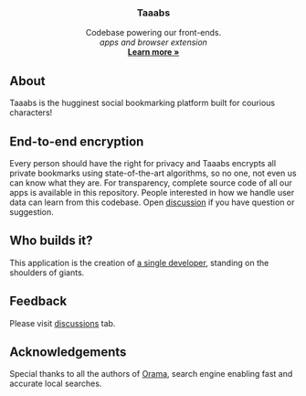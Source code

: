 <h3 align="center">Taaabs</h3>

<p align="center">
    Codebase powering our front-ends.
    <br />
    <i>apps and browser extension</i>
    <br />
    <a href="https://taaabs.com"><strong>Learn more »</strong></a>
    <br />
   
</p>

## About

Taaabs is the hugginest social bookmarking platform built for courious characters!

## End-to-end encryption

Every person should have the right for privacy and Taaabs encrypts all private bookmarks using state-of-the-art algorithms, so no one, not even us can know what they are. For transparency, complete source code of all our apps is available in this repository. People interested in how we handle user data can learn from this codebase. Open [discussion](https://github.com/taaabs/taaabs/discussions) if you have question or suggestion.

## Who builds it?

This application is the creation of [a single developer](https://x.com/robertpiosik), standing on the shoulders of giants.

## Feedback

Please visit [discussions](https://github.com/taaabs/taaabs/discussions) tab.

## Acknowledgements

Special thanks to all the authors of [Orama](https://github.com/askorama/orama), search engine enabling fast and accurate local searches.
